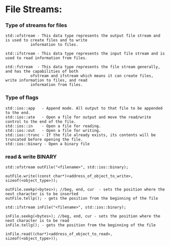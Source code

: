 <h1>File Streams:</h1>

<h3>Type of streams for files</h3>
	
	std::ofstream - This data type represents the output file stream and is used to create files and to write 
	           information to files.

	std::ifstream - This data type represents the input file stream and is used to read information from files.

	std::fstream  - This data type represents the file stream generally, and has the capabilities of both 
	           ofstream and ifstream which means it can create files, write information to files, and read 
	           information from files.


<h3>Type of flags</h3>

	std::ios::app   - Append mode. All output to that file to be appended to the end.
	std::ios::ate   - Open a file for output and move the read/write control to the end of the file.
	std::ios::in    - Open a file for reading.
	std::ios::out   - Open a file for writing.
	std::ios::trunc - If the file already exists, its contents will be truncated before opening the file.
    std::ios::binary - Open a binary file

<h3>read & write BINARY</h3>

	std::ofstream outFile("<filename>", std::ios::binary);

	outFile.write((const char*)<address_of_object_to_write>, sizeof(<object_type>));

	outFile.seekp(<bytes>); //beg, end, cur  - sets the position where the next character is to be inserted
	outFile.tellp(); - gets the position from the beginning of the file

	std::ifstream inFile("<filename>", std::ios::binary);

	inFile.seekg(<bytes>); //beg, end, cur - sets the position where the next character is to be read
	inFile.tellg(); - gets the position from the beginning of the file

	inFile.read((char*)<address_of_object_to_read>, sizeof(<object_type>));